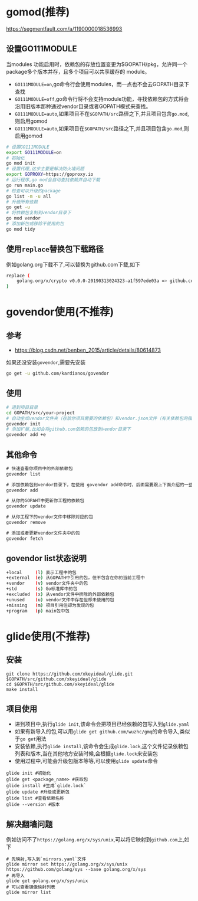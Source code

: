 # gomod(推荐)
https://segmentfault.com/a/1190000018536993
## 设置GO111MODULE
当modules 功能启用时，依赖包的存放位置变更为$GOPATH/pkg，允许同一个package多个版本并存，且多个项目可以共享缓存的 module。
- `GO111MODULE=on`,go命令行会使用modules，而一点也不会去GOPATH目录下查找
- `GO111MODULE=off`,go命令行将不会支持module功能，寻找依赖包的方式将会沿用旧版本那种通过vendor目录或者GOPATH模式来查找。
- `GO111MODULE=auto`,如果项目不在`$GOPATH/src`路径之下,并且项目包含`go.mod`,则启用gomod
- `GO111MODULE=auto`,如果项目在`$GOPATH/src`路径之下,并且项目包含`go.mod`,则启用gomod


```bash
# 设置GO111MODULE
export GO111MODULE=on
# 初始化
go mod init
# 设置代理,这步主要是解决防火墙问题
export GOPROXY=https://goproxy.io
# 运行程序,go mod会自动查找依赖并自动下载
go run main.go
# 检查可以升级的package
go list -m -u all
# 升级所有依赖
go get -u 
# 将依赖包复制到vendor目录下
go mod vendor
# 添加新包或移除不使用的包
go mod tidy
```

## 使用`replace`替换包下载路径
例如golang.org下载不了,可以替换为github.com下载,如下
```bash
replace (
    golang.org/x/crypto v0.0.0-20190313024323-a1f597ede03a => github.com/golang/crypto v0.0.0-20190313024323-a1f597ede03a
)
```


# govendor使用(不推荐)
## 参考 
- https://blog.csdn.net/benben_2015/article/details/80614873

如果还没安装`govendor`,需要先安装
```bash
go get -u github.com/kardianos/govendor
```

## 使用
```bash
# 进到项目目录
cd GOPATH/src/your-project
# 自动生成vendor文件夹（存放你项目需要的依赖包）和vendor.json文件（有关依赖包的描述文件）
govendor init
# 添加扩展,比如会将github.com依赖的包放到vendor目录下
govendor add +e
```

## 其他命令
```go
# 快速查看你项目中的外部依赖包
govendor list

# 添加依赖包到vendor目录下，在使用 govendor add命令时，后面需要跟上下面介绍的一些状态，也可以直接跟上缺失包的地址 
govendor add

# 从你的GOPAHT中更新你工程的依赖包
govendor update

# 从你工程下的vendor文件中移除对应的包
govendor remove 

# 添加或者更新vendor文件夹中的包
govendor fetch
```

## govendor list状态说明
```bash
+local     (l) 表示工程中的包
+external  (e) 从GOPATH中引用的包，但不包含在你的当前工程中
+vendor    (v) vendor文件夹中的包
+std       (s) Go标准库中的包
+excluded  (x) 从vendor文件中排除的外部依赖包
+unused    (u) vendor文件中存在但却未使用的包
+missing   (m) 项目引用但却为发现的包
+program   (p) main包中包
```

# glide使用(不推荐)
## 安装 
```
git clone https://github.com/xkeyideal/glide.git $GOPATH/src/github.com/xkeyideal/glide
cd $GOPATH/src/github.com/xkeyideal/glide
make install
```
## 项目使用
- 进到项目中,执行`glide init`,该命令会把项目已经依赖的包写入到`glide.yaml`
- 如果有新导入的包,可以用`glide get github.com/wuzhc/gmq`的命令导入,类似于`go get`用法
- 安装依赖,执行`glide install`,该命令会生成`glide.lock`,这个文件记录依赖包列表和版本,当在其他地方安装时候,会根据`glide.lock`来安装包 
- 使用过程中,可能会升级包版本等等,可以使用`glide update`命令
```
glide init #初始化
glide get <package_name> #获取包
glide install #生成`glide.lock`
glide update #升级或更新包
glide list #查看依赖名称
glide --version #版本
```

## 解决翻墙问题
例如访问不了`https://golang.org/x/sys/unix`,可以将它映射到`github.com`上,如下
```
# 先映射,写入到`mirrors.yaml`文件
glide mirror set https://golang.org/x/sys/unix https://github.com/golang/sys --base golang.org/x/sys
# 再导入
glide get golang.org/x/sys/unix
# 可以查看镜像映射列表
glide mirror list 
```




